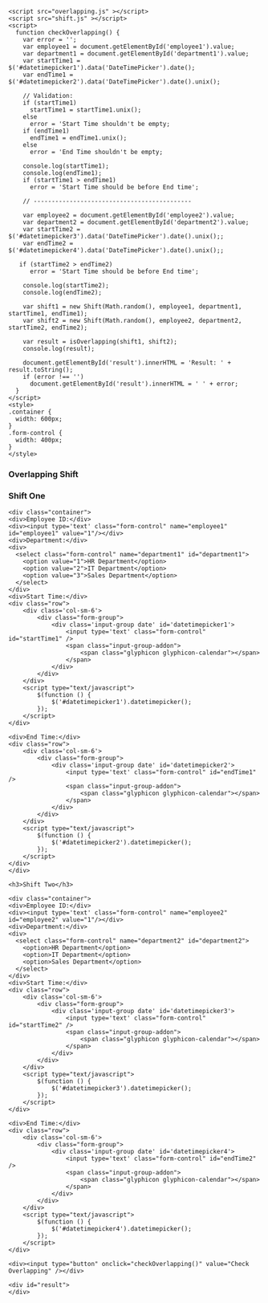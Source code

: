 
<html>
  <head>
    <link rel="stylesheet" href="https://maxcdn.bootstrapcdn.com/bootstrap/3.3.7/css/bootstrap.min.css">
    <!-- jQuery library -->
    <script type="text/javascript" src="//code.jquery.com/jquery-2.1.1.min.js"></script>
    <script src="https://maxcdn.bootstrapcdn.com/bootstrap/3.3.7/js/bootstrap.min.js"></script>
    <script src="https://cdnjs.cloudflare.com/ajax/libs/moment.js/2.10.6/moment.min.js"></script>
    <script src="https://cdnjs.cloudflare.com/ajax/libs/bootstrap-datetimepicker/4.17.37/js/bootstrap-datetimepicker.min.js"></script>

    <script src="overlapping.js" ></script>
    <script src="shift.js" ></script>
    <script>
      function checkOverlapping() {
        var error = '';
        var employee1 = document.getElementById('employee1').value;
        var department1 = document.getElementById('department1').value;
        var startTime1 = $('#datetimepicker1').data('DateTimePicker').date();
        var endTime1 = $('#datetimepicker2').data('DateTimePicker').date().unix();
        
        // Validation:
        if (startTime1)
          startTime1 = startTime1.unix();
        else
          error = 'Start Time shouldn't be empty;
        if (endTime1)
          endTime1 = endTime1.unix();
        else
          error = 'End Time shouldn't be empty;
          
        console.log(startTime1);
        console.log(endTime1);
        if (startTime1 > endTime1)
          error = 'Start Time should be before End time';
          
        // --------------------------------------------
          
        var employee2 = document.getElementById('employee2').value;
        var department2 = document.getElementById('department2').value;
        var startTime2 = $('#datetimepicker3').data('DateTimePicker').date().unix();;
        var endTime2 = $('#datetimepicker4').data('DateTimePicker').date().unix();;
       
       if (startTime2 > endTime2)
          error = 'Start Time should be before End time';
        
        console.log(startTime2);
        console.log(endTime2);
       
        var shift1 = new Shift(Math.random(), employee1, department1, startTime1, endTime1);
        var shift2 = new Shift(Math.random(), employee2, department2, startTime2, endTime2);
        
        var result = isOverlapping(shift1, shift2);
        console.log(result);
        
        document.getElementById('result').innerHTML = 'Result: ' + result.toString();
        if (error !== '')
          document.getElementById('result').innerHTML = ' ' + error;
      }
    </script>
    <style>
    .container {
      width: 600px;
    }
    .form-control {
      width: 400px;
    }
    </style>
  </head>
  <body>
    <h3>Overlapping Shift</h3>
    <h3>Shift One</h3>
    
    <div class="container">
    <div>Employee ID:</div>
    <div><input type='text' class="form-control" name="employee1" id="employee1" value="1"/></div>
    <div>Department:</div>
    <div>
      <select class="form-control" name="department1" id="department1">
        <option value="1">HR Department</option>
        <option value="2">IT Department</option>
        <option value="3">Sales Department</option>
      </select>
    </div>
    <div>Start Time:</div>
    <div class="row">
        <div class='col-sm-6'>
            <div class="form-group">
                <div class='input-group date' id='datetimepicker1'>
                    <input type='text' class="form-control" id="startTime1" />
                    <span class="input-group-addon">
                        <span class="glyphicon glyphicon-calendar"></span>
                    </span>
                </div>
            </div>
        </div>
        <script type="text/javascript">
            $(function () {
                $('#datetimepicker1').datetimepicker();
            });
        </script>
    </div>
    
    <div>End Time:</div>
    <div class="row">
        <div class='col-sm-6'>
            <div class="form-group">
                <div class='input-group date' id='datetimepicker2'>
                    <input type='text' class="form-control" id="endTime1" />
                    <span class="input-group-addon">
                        <span class="glyphicon glyphicon-calendar"></span>
                    </span>
                </div>
            </div>
        </div>
        <script type="text/javascript">
            $(function () {
                $('#datetimepicker2').datetimepicker();
            });
        </script>
    </div>
    </div>
    
    <h3>Shift Two</h3>
    
    <div class="container">
    <div>Employee ID:</div>
    <div><input type='text' class="form-control" name="employee2" id="employee2" value="1"/></div>
    <div>Department:</div>
    <div>
      <select class="form-control" name="department2" id="department2">
        <option>HR Department</option>
        <option>IT Department</option>
        <option>Sales Department</option>
      </select>
    </div>
    <div>Start Time:</div>
    <div class="row">
        <div class='col-sm-6'>
            <div class="form-group">
                <div class='input-group date' id='datetimepicker3'>
                    <input type='text' class="form-control" id="startTime2" />
                    <span class="input-group-addon">
                        <span class="glyphicon glyphicon-calendar"></span>
                    </span>
                </div>
            </div>
        </div>
        <script type="text/javascript">
            $(function () {
                $('#datetimepicker3').datetimepicker();
            });
        </script>
    </div>
    
    <div>End Time:</div>
    <div class="row">
        <div class='col-sm-6'>
            <div class="form-group">
                <div class='input-group date' id='datetimepicker4'>
                    <input type='text' class="form-control" id="endTime2" />
                    <span class="input-group-addon">
                        <span class="glyphicon glyphicon-calendar"></span>
                    </span>
                </div>
            </div>
        </div>
        <script type="text/javascript">
            $(function () {
                $('#datetimepicker4').datetimepicker();
            });
        </script>
    </div>
    
    <div><input type="button" onclick="checkOverlapping()" value="Check Overlapping" /></div>
    
    <div id="result">
    </div>

  </div>
  </body>
  </html>
